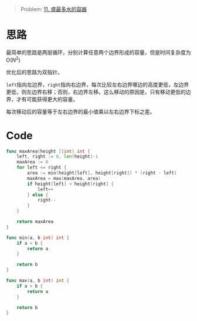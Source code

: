 

> Problem: [11. 盛最多水的容器](https://leetcode.cn/problems/container-with-most-water/description/)

# 思路
最简单的思路是两层循环，分别计算任意两个边界形成的容量，但是时间复杂度为O($N^2$)

优化后的思路为双指针。

`left`指向左边界，`right`指向右边界，每次比较左右边界哪边的高度更低，左边界更低，则左边界右移；否则，右边界左移。这么移动的原因是，只有移动更低的边界，才有可能获得更大的容量。

每次移动后的容量等于左右边界的最小值乘以左右边界下标之差。



# Code
```go
func maxArea(height []int) int {
	left, right := 0, len(height)-1
	maxArea := 0
	for left <= right {
		area := min(height[left], height[right]) * (right - left)
		maxArea = max(maxArea, area)
		if height[left] < height[right] {
			left++
		} else {
			right--
		}
	}

	return maxArea
}

func min(a, b int) int {
	if a < b {
		return a
	}

	return b
}

func max(a, b int) int {
	if a > b {
		return a
	}

	return b
}
```
  
